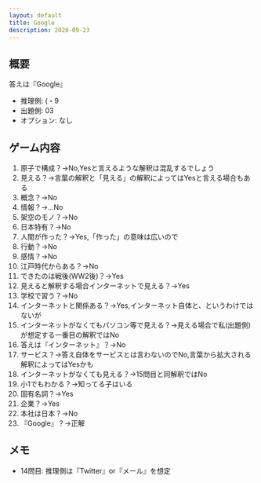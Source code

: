 ```yaml
---
layout: default
title: Google
description: 2020-09-23
---
```


## 概要

答えは『Google』

- 推理側: (・9
- 出題側: 03
- オプション: なし

## ゲーム内容

1. 原子で構成？→No,Yesと言えるような解釈は混乱するでしょう
2. 見える？→言葉の解釈と「見える」の解釈によってはYesと言える場合もある
3. 概念？→No
4. 情報？→…No
5. 架空のモノ？→No
6. 日本特有？→No
7. 人間が作った？→Yes,「作った」の意味は広いので
8. 行動？→No
9. 感情？→No
10. 江戸時代からある？→No
11. できたのは戦後(WW2後)？→Yes
12. 見えると解釈する場合インターネットで見える？→Yes
13. 学校で習う？→No
14. インターネットと関係ある？→Yes,インターネット自体と、というわけではないが
15. インターネットがなくてもパソコン等で見える？→見える場合で私(出題側)が想定する一番目の解釈ではNo
16. 答えは『インターネット』？→No
17. サービス？→答え自体をサービスとは言わないのでNo,言葉から拡大される解釈によってはYesかも
18. インターネットがなくても見える？→15問目と同解釈ではNo
19. 小1でもわかる？→知ってる子はいる
20. 固有名詞？→Yes
21. 企業？→Yes
22. 本社は日本？→No
23. 『Google』？→正解

## メモ

- 14問目: 推理側は『Twitter』or『メール』を想定

